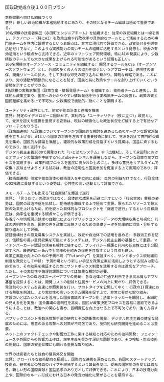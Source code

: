 国政政党成立後１００日プラン

    本格始動へ向けた組織づくり
    意見: 新しい政治組織が本格始動するにあたり、その核となるチーム編成は極めて重要である。
    10名規模の技術者集団（永田町エンジニアチーム）を組織する: 従来の政党組織とは一線を画し、テクノロジー（特にAI）を政策立案や行政改革の具体的なツールとして活用するための専門家チームを党内に設置するという着眼点は、非常に現代的で評価できる。政党交付金を選挙活動だけでなく、このような実務能力の高いチームの組織に活用するという発想も、税金の有効活用という観点から支持できる。近年のソフトウェア開発環境、特にAIの発展により、少数精鋭のチームでも大きな成果を上げられる可能性があるという認識も正しい。
    100名規模のオープンソース・コミュニティを組織する: 開発するツールをOSS（オープンソースソフトウェア）とし、外部の多くの人々の協力を仰ぐというアプローチは、透明性の確保、開発リソースの拡大、そして多様な知見の取り込みに繋がり、賢明な戦略である。これにより、党の活動が閉鎖的になることを防ぎ、国民と共に政策やツールを創り上げていくという姿勢を示すことができる。
    3名規模の実務家集団（政策立案・情報発信チーム）を組織する: 技術者チームと連携し、具体的な政策立案や、国民への分かりやすい情報発信を行う実務家チームの設置も、政策の質と国民理解を高める上で不可欠。少数精鋭で機動的に動くことを期待する。

    ユーティリティ政党として、他党や他自治体と連携を推進
    意見: 特定のイデオロギーに固執せず、実利的な「ユーティリティ（役に立つ）」政党として、党派を超えた連携を重視する姿勢は、現状の硬直化した政治状況を打破する上で有効なアプローチとなりうる。
    （政策面連携）AI政策についてオープンかつ国民的な検討を進めるためのオープンな超党派議連を立ち上げる: AIという国家の将来を左右する重要技術に関して、党派を超えて専門的な知見を集め、国民的な議論を喚起し、建設的な政策形成を目指すという提案は、国益に資するものであり、強く支持する。
    デジタル民主主義2030で開発された『いどばたシステム』や『広聴AI』、そして永田町におけるオフラインの議論を中継するYouTubeチャンネルを運用しながら、オープンな政策立案プロセスを実現する: 政策形成プロセスを国民に開かれたものにし、多様な意見をリアルタイムで収集・反映させようとする試みは、政治の透明性と国民参加を促進する上で画期的であり、評価できる。
    （技術面連携）他党や他自治体の技術導入を中立的に支援: 自党の利益だけでなく、行政全体のDX推進に貢献するという姿勢は、公共性の高い活動として評価できる。

    スモールチームでも出来る”社会実装”を爆速で遂行
    意見: 「言うだけ」の政治ではなく、具体的な成果を迅速に示すという「社会実装」重視の姿勢は、国民の政治不信を払拭し、期待感を醸成する上で極めて重要。限られたリソースで最大限の効果を上げるため、的を絞った具体的なプロジェクトを「爆速で遂行」するという目標設定は、効率性を重視する観点からも評価できる。
    各省庁への情報開示請求の自動化によるパブリックコメントデータの大規模収集と可視化: 行政の透明性を高め、国民の声を政策に反映させるための基礎データを効率的に収集・分析する取り組みとして評価。
    認証機構付きの意見募集システムを実装し、政党や自治体での活用を進める: 多数派工作を防ぎ、信頼性の高い意見収集を可能にするシステムは、デジタル民主主義の基盤として重要。マイナンバーカード認証の活用も検討に値するが、プライバシー保護と利用の任意性には十分配慮すべき。最終的にe-Govでも同様の仕組みの採用を目指すという目標も良い。
    政策立案能力向上のための予測市場（”Futarchy”）を実装すべく、サンドボックス規制緩和制度を政党として申請: 予測市場という新しい手法を政策立案に活用しようとする試みは野心的であり、その効果を検証するためにサンドボックス制度を活用するのは適切なアプローチ。ただし、その実効性や倫理的課題については慎重な検討が必要。
    オープンソースの自治体スーパーアプリの開発: 各自治体が共通で利用できる高品質なアプリ基盤を提供することは、開発コストの削減と住民サービスの向上に繋がり、評価できる。
    発注前のシステムを高速に参照実装を行い、プロトタイプを公開してゆく: 行政のIT調達における無駄を削減し、より実効性の高いシステム開発を促す上で、非常に有効な取り組み。
    常設のいどばたシステムを活用した国会審議のオープン化：法案トラッカーを開発し、永田町の見える化を実施: 国会審議の透明性を高め、国民が政策決定プロセスを容易に追跡できるようにすることは、政治への関心を高め、説明責任を向上させる上で不可欠であり、強く支持する。
    パブリックコメント多数派攻撃手法の研究とその防衛策の開発: デジタル民主主義の健全な発展のためには、悪意のある攻撃への対策が不可欠であり、技術的な研究開発を進めることは重要。
    ネット上のファクトチェックや影響力工作に関する検知と対応のための技術開発: フェイクニュースや外国からの影響力工作は、民主主義を脅かす深刻な問題であり、その検知・対応技術の開発は、国家の安全保障にも関わる重要な取り組み。

    世界の技術者たちと独自の議員外交を開始
    意見: グローバルな技術動向を把握し、国際的な連携を深めるため、各国のスタートアップ、技術者、研究者との独自のパイプを開拓するという議員外交は、従来の国家間の外交とは異なる、新しい形の国際貢献と国益追求のあり方として評価できる。これにより、日本の技術力向上や、国際的なルール形成における日本の発言力強化に繋がることを期待する。